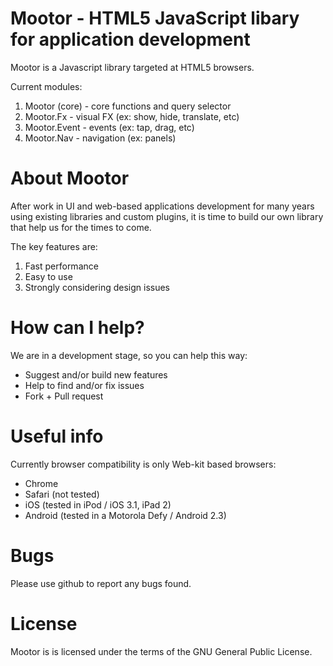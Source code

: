 ﻿
# Mootor - HTML5 JavaScript libary for application development

Mootor is a Javascript library targeted at HTML5 browsers.

Current modules:

1) Mootor (core) - core functions and query selector
2) Mootor.Fx - visual FX (ex: show, hide, translate, etc)
3) Mootor.Event - events (ex: tap, drag, etc)
4) Mootor.Nav - navigation (ex: panels)

# About Mootor

After work in UI and web-based applications development for many years using existing libraries and custom plugins,
it is time to build our own library that help us for the times to come.

The key features are:

1) Fast performance
2) Easy to use
3) Strongly considering design issues

# How can I help?

We are in a development stage, so you can help this way:

* Suggest and/or build new features
* Help to find and/or fix issues
* Fork + Pull request

# Useful info

Currently browser compatibility is only Web-kit based browsers:

* Chrome
* Safari (not tested)
* iOS (tested in iPod / iOS 3.1, iPad 2)
* Android (tested in a Motorola Defy / Android 2.3)

# Bugs

Please use github to report any bugs found. 

# License

Mootor is is licensed under the terms of the GNU General Public License.